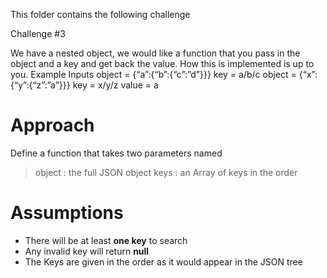This folder contains the following challenge

Challenge #3

We have a nested object, we would like a function that you pass in the object and a key and get back the value. How this is implemented is up to you.
Example Inputs
object = {“a”:{“b”:{“c”:”d”}}}
key = a/b/c
object = {“x”:{“y”:{“z”:”a”}}}
key = x/y/z
value = a

# Approach

Define a function that takes two parameters named

> object : the full JSON object
> keys : an Array of keys in the order

 # Assumptions

 - There will be at least **one key** to search 
 - Any invalid key will return **null**
 - The Keys are given in the order as it would appear in the JSON tree

